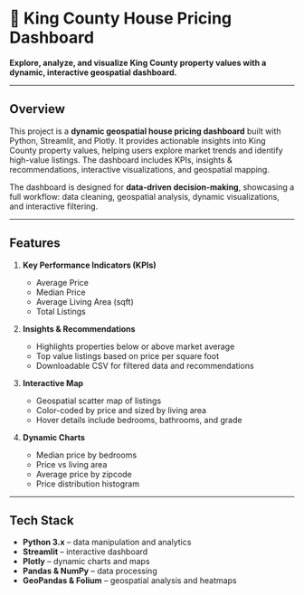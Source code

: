 # 🏡 King County House Pricing Dashboard
**Explore, analyze, and visualize King County property values with a dynamic, interactive geospatial dashboard.**

---

## Overview
This project is a **dynamic geospatial house pricing dashboard** built with Python, Streamlit, and Plotly. It provides actionable insights into King County property values, helping users explore market trends and identify high-value listings. The dashboard includes KPIs, insights & recommendations, interactive visualizations, and geospatial mapping.

The dashboard is designed for **data-driven decision-making**, showcasing a full workflow: data cleaning, geospatial analysis, dynamic visualizations, and interactive filtering.

---

## Features

1. **Key Performance Indicators (KPIs)**
   - Average Price  
   - Median Price  
   - Average Living Area (sqft)  
   - Total Listings  

2. **Insights & Recommendations**
   - Highlights properties below or above market average  
   - Top value listings based on price per square foot  
   - Downloadable CSV for filtered data and recommendations  

3. **Interactive Map**
   - Geospatial scatter map of listings  
   - Color-coded by price and sized by living area  
   - Hover details include bedrooms, bathrooms, and grade  

4. **Dynamic Charts**
   - Median price by bedrooms  
   - Price vs living area  
   - Average price by zipcode  
   - Price distribution histogram  

---

## Tech Stack
- **Python 3.x** – data manipulation and analytics  
- **Streamlit** – interactive dashboard  
- **Plotly** – dynamic charts and maps  
- **Pandas & NumPy** – data processing  
- **GeoPandas & Folium** – geospatial analysis and heatmaps
